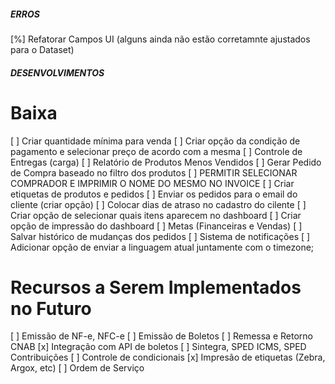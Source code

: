 ##### ERROS
[%] Refatorar Campos UI (alguns ainda não estão corretamnte ajustados para o Dataset)

##### DESENVOLVIMENTOS

# Baixa
[ ] Criar quantidade mínima para venda
[ ] Criar opção da condição de pagamento e selecionar preço de acordo com a mesma
[ ] Controle de Entregas (carga)
[ ] Relatório de Produtos Menos Vendidos
[ ] Gerar Pedido de Compra baseado no filtro dos produtos
[ ] PERMITIR SELECIONAR COMPRADOR E IMPRIMIR O NOME DO MESMO NO INVOICE
[ ] Criar etiquetas de produtos e pedidos
[ ] Enviar os pedidos para o email do cliente (criar opção)
[ ] Colocar dias de atraso no cadastro do cilente
[ ] Criar opção de selecionar quais itens aparecem no dashboard
[ ] Criar opção de impressão do dashboard
[ ] Metas (Financeiras e Vendas)
[ ] Salvar histórico de mudanças dos pedidos
[ ] Sistema de notificações
[ ] Adicionar opção de enviar a linguagem atual juntamente com o timezone;


# Recursos a Serem Implementados no Futuro
[ ] Emissão de NF-e, NFC-e
[ ] Emissão de Boletos
[ ] Remessa e Retorno CNAB
[x] Integração com API de boletos
[ ] Sintegra, SPED ICMS, SPED Contribuições
[ ] Controle de condicionais
[x] Impresão de etiquetas (Zebra, Argox, etc)
[ ] Ordem de Serviço
